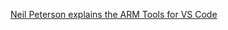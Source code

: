 [Neil Peterson explains the ARM Tools for VS Code](https://channel9.msdn.com/Shows/IT-Ops-Talk/Azure-Resource-Manager-Tools-for-VS-Code)